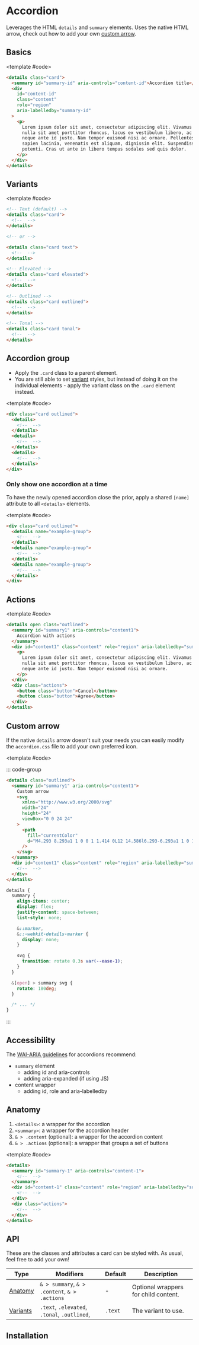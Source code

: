 <script setup>
	import Example from "../../.vitepress/theme/app/components/Example.vue"
	</script>

<style>
.anatomy {
	outline: var(--_anatomy-border-gray);
	outline-offset: 8px;

	.actions, .content, summary {
		outline: var(--_anatomy-border-red);
	}
}

.custom-arrow {
	 summary {
    align-items: center;
    display: flex;
    justify-content: space-between;
    list-style: none;

    &::marker,
    &::-webkit-details-marker {
      display: none;
    }

    svg {
      transition: rotate 0.2s var(--ease-1);
    }
  }

  &[open] > summary svg {
    rotate: 180deg;
  }
}
</style>

# Accordion

Leverages the HTML `details` and `summary` elements. Uses the native HTML arrow, check out how to add your own [custom arrow](#custom-arrow).

## Basics

<Example direction="stack">
<template #example>
 <details class="card">
	<summary id="summary-id" aria-controls="content-id">
		Accordion
	</summary>
	<div id="content-id" class="content" role="region" aria-labelledby="summary-id">
		<p>Lorem ipsum dolor sit amet, consectetur adipiscing elit. Vivamus sodales, nulla sit amet porttitor rhoncus, lacus ex vestibulum libero, ac mollis neque ante id justo. Nam tempor euismod nisi ac ornare. Pellentesque id sapien lacinia, venenatis est aliquam, dignissim elit. Suspendisse potenti. Cras ut ante in libero tempus sodales sed quis dolor.</p>
	</div>
</details>
</template>

<template #code>

```html
<details class="card">
  <summary id="summary-id" aria-controls="content-id">Accordion title</summary>
  <div
    id="content-id"
    class="content"
    role="region"
    aria-labelledby="summary-id"
  >
    <p>
      Lorem ipsum dolor sit amet, consectetur adipiscing elit. Vivamus sodales,
      nulla sit amet porttitor rhoncus, lacus ex vestibulum libero, ac mollis
      neque ante id justo. Nam tempor euismod nisi ac ornare. Pellentesque id
      sapien lacinia, venenatis est aliquam, dignissim elit. Suspendisse
      potenti. Cras ut ante in libero tempus sodales sed quis dolor.
    </p>
  </div>
</details>
```

</template>
</Example>

## Variants

<Example direction="stack">
	<template #example>
	<details class="card">
	<summary id="summary1" aria-controls="content1">
		Text
	</summary>
	<div id="content1" class="content" role="region" aria-labelledby="summary1">
		<p>Lorem ipsum dolor sit amet, consectetur adipiscing elit. Vivamus sodales, nulla sit amet porttitor rhoncus, lacus ex vestibulum libero, ac mollis neque ante id justo. Nam tempor euismod nisi ac ornare. Pellentesque id sapien lacinia, venenatis est aliquam, dignissim elit. Suspendisse potenti. Cras ut ante in libero tempus sodales sed quis dolor.</p>
	</div>
</details>

<details class="card elevated">
	<summary id="summary2" aria-controls="content2">
		Elevated
	</summary>
	<div id="content2" class="content" role="region" aria-labelledby="summary2">
		<p>Lorem ipsum dolor sit amet, consectetur adipiscing elit. Vivamus sodales, nulla sit amet porttitor rhoncus, lacus ex vestibulum libero, ac mollis neque ante id justo. Nam tempor euismod nisi ac ornare. Pellentesque id sapien lacinia, venenatis est aliquam, dignissim elit. Suspendisse potenti. Cras ut ante in libero tempus sodales sed quis dolor.</p>
	</div>
</details>

<details class="card outlined">
	<summary id="summary3" aria-controls="content3">
		Outlined
	</summary>
	<div id="content3" class="content" role="region" aria-labelledby="summary3">
		<p>Lorem ipsum dolor sit amet, consectetur adipiscing elit. Vivamus sodales, nulla sit amet porttitor rhoncus, lacus ex vestibulum libero, ac mollis neque ante id justo. Nam tempor euismod nisi ac ornare. Pellentesque id sapien lacinia, venenatis est aliquam, dignissim elit. Suspendisse potenti. Cras ut ante in libero tempus sodales sed quis dolor.</p>
	</div>
</details>

<details class="card tonal">
	<summary id="summary3" aria-controls="content3">
		Tonal
	</summary>
	<div id="content3" class="content" role="region" aria-labelledby="summary3">
		<p>Lorem ipsum dolor sit amet, consectetur adipiscing elit. Vivamus sodales, nulla sit amet porttitor rhoncus, lacus ex vestibulum libero, ac mollis neque ante id justo. Nam tempor euismod nisi ac ornare. Pellentesque id sapien lacinia, venenatis est aliquam, dignissim elit. Suspendisse potenti. Cras ut ante in libero tempus sodales sed quis dolor.</p>
	</div>
</details>
	</template>

<template #code>

```html
<!-- Text (default) -->
<details class="card">
  <!--  -->
</details>

<!-- or -->

<details class="card text">
  <!--  -->
</details>

<!-- Elevated -->
<details class="card elevated">
  <!--  -->
</details>

<!-- Outlined -->
<details class="card outlined">
  <!--  -->
</details>

<!-- Tonal -->
<details class="card tonal">
  <!--  -->
</details>
```

</template>
</Example>

## Accordion group

- Apply the `.card` class to a parent element.
- You are still able to set [variant](#variants) styles, but instead of doing it on the individual elements - apply the variant class on the `.card` element instead.

<Example direction="stack">
	<template #example>
	<div class="card outlined">
 <details>
	<summary id="summary1" aria-controls="content1">
		Accordion title
	</summary>
	<div id="content1" class="content" role="region" aria-labelledby="summary1">
		<p>Lorem ipsum dolor sit amet, consectetur adipiscing elit. Vivamus sodales, nulla sit amet porttitor rhoncus, lacus ex vestibulum libero, ac mollis neque ante id justo. Nam tempor euismod nisi ac ornare. Pellentesque id sapien lacinia, venenatis est aliquam, dignissim elit. Suspendisse potenti. Cras ut ante in libero tempus sodales sed quis dolor.</p>
	</div>
</details>

<details>
	<summary id="summary2" aria-controls="content2">
		Accordion title
	</summary>
	<div id="content2" class="content" role="region" aria-labelledby="summary2">
		<p>Lorem ipsum dolor sit amet, consectetur adipiscing elit. Vivamus sodales, nulla sit amet porttitor rhoncus, lacus ex vestibulum libero, ac mollis neque ante id justo. Nam tempor euismod nisi ac ornare. Pellentesque id sapien lacinia, venenatis est aliquam, dignissim elit. Suspendisse potenti. Cras ut ante in libero tempus sodales sed quis dolor.</p>
	</div>
</details>

<details>
	<summary id="summary3" aria-controls="content3">
		Accordion title
	</summary>
	<div id="content3" class="content" role="region" aria-labelledby="summary3">
		<p>Lorem ipsum dolor sit amet, consectetur adipiscing elit. Vivamus sodales, nulla sit amet porttitor rhoncus, lacus ex vestibulum libero, ac mollis neque ante id justo. Nam tempor euismod nisi ac ornare. Pellentesque id sapien lacinia, venenatis est aliquam, dignissim elit. Suspendisse potenti. Cras ut ante in libero tempus sodales sed quis dolor.</p>
	</div>
</details>
</div>
</template>

<template #code>

```html {1,11}
<div class="card outlined">
  <details>
    <!--  -->
  </details>
  <details>
    <!--  -->
  </details>
  <details>
    <!--  -->
  </details>
</div>
```

</template>
</Example>

### Only show one accordion at a time

To have the newly opened accordion close the prior, apply a shared `[name]` attribute to all `<details>` elements.

<Example direction="stack">
	<template #example>
	<div class="card outlined">
	<div class="content">
 <details name="example-group">
	<summary id="summary1" aria-controls="content1">
		Accordion title
	</summary>
	<div id="content1" class="content" role="region" aria-labelledby="summary1">
		<p>Lorem ipsum dolor sit amet, consectetur adipiscing elit. Vivamus sodales, nulla sit amet porttitor rhoncus, lacus ex vestibulum libero, ac mollis neque ante id justo. Nam tempor euismod nisi ac ornare. Pellentesque id sapien lacinia, venenatis est aliquam, dignissim elit. Suspendisse potenti. Cras ut ante in libero tempus sodales sed quis dolor.</p>
	</div>
</details>

<details name="example-group">
	<summary id="summary2" aria-controls="content2">
		Accordion title
	</summary>
	<div id="content2" class="content" role="region" aria-labelledby="summary2">
		<p>Lorem ipsum dolor sit amet, consectetur adipiscing elit. Vivamus sodales, nulla sit amet porttitor rhoncus, lacus ex vestibulum libero, ac mollis neque ante id justo. Nam tempor euismod nisi ac ornare. Pellentesque id sapien lacinia, venenatis est aliquam, dignissim elit. Suspendisse potenti. Cras ut ante in libero tempus sodales sed quis dolor.</p>
	</div>
</details>

<details name="example-group">
	<summary id="summary3" aria-controls="content3">
		Accordion title
	</summary>
	<div id="content3" class="content" role="region" aria-labelledby="summary3">
		<p>Lorem ipsum dolor sit amet, consectetur adipiscing elit. Vivamus sodales, nulla sit amet porttitor rhoncus, lacus ex vestibulum libero, ac mollis neque ante id justo. Nam tempor euismod nisi ac ornare. Pellentesque id sapien lacinia, venenatis est aliquam, dignissim elit. Suspendisse potenti. Cras ut ante in libero tempus sodales sed quis dolor.</p>
	</div>
</details>
</div>
</div>
</template>

<template #code>

```html {2,5,8}
<div class="card outlined">
  <details name="example-group">
    <!--  -->
  </details>
  <details name="example-group">
    <!--  -->
  </details>
  <details name="example-group">
    <!--  -->
  </details>
</div>
```

</template>
</Example>

## Actions

<Example>
<template #example>
 <details open class="elevated">
	<summary id="summary1" aria-controls="content1">
		Accordion with actions
	</summary>
	<div id="content1" class="content" role="region" aria-labelledby="summary1">
		<p>Lorem ipsum dolor sit amet, consectetur adipiscing elit. Vivamus sodales, nulla sit amet porttitor rhoncus, lacus ex vestibulum libero, ac mollis neque ante id justo. Nam tempor euismod nisi ac ornare.</p>
	</div>
  <div class="actions">
    <button class="button">Cancel</button>
    <button class="button">Agree</button>
  </div>
</details>
</template>

<template #code>

```html {12-15}
<details open class="outlined">
  <summary id="summary1" aria-controls="content1">
    Accordion with actions
  </summary>
  <div id="content1" class="content" role="region" aria-labelledby="summary1">
    <p>
      Lorem ipsum dolor sit amet, consectetur adipiscing elit. Vivamus sodales,
      nulla sit amet porttitor rhoncus, lacus ex vestibulum libero, ac mollis
      neque ante id justo. Nam tempor euismod nisi ac ornare.
    </p>
  </div>
  <div class="actions">
    <button class="button">Cancel</button>
    <button class="button">Agree</button>
  </div>
</details>
```

</template>
</Example>

## Custom arrow

If the native `details` arrow doesn't suit your needs you can easily modify the `accordion.css` file to add your own preferred icon.

<Example direction="stack">
<template #example>
<details class="outlined custom-arrow">
	<summary id="summary1" aria-controls="content1">
		Custom arrow
		<svg xmlns="http://www.w3.org/2000/svg" width="24" height="24" viewBox="0 0 24 24"><path fill="currentColor" d="M4.293 8.293a1 1 0 0 1 1.414 0L12 14.586l6.293-6.293a1 1 0 1 1 1.414 1.414l-7 7a1 1 0 0 1-1.414 0l-7-7a1 1 0 0 1 0-1.414"/></svg>
	</summary>
	<div id="content1" class="content" role="region" aria-labelledby="summary1">
		<p>Lorem ipsum dolor sit amet, consectetur adipiscing elit. Vivamus sodales, nulla sit amet porttitor rhoncus, lacus ex vestibulum libero, ac mollis neque ante id justo. Nam tempor euismod nisi ac ornare. Pellentesque id sapien lacinia, venenatis est aliquam, dignissim elit. Suspendisse potenti. Cras ut ante in libero tempus sodales sed quis dolor.</p>
	</div>
</details>
</template>

<template #code>

::: code-group

```html {4-14} [accordion.html]
<details class="outlined">
  <summary id="summary1" aria-controls="content1">
    Custom arrow
    <svg
      xmlns="http://www.w3.org/2000/svg"
      width="24"
      height="24"
      viewBox="0 0 24 24"
    >
      <path
        fill="currentColor"
        d="M4.293 8.293a1 1 0 0 1 1.414 0L12 14.586l6.293-6.293a1 1 0 1 1 1.414 1.414l-7 7a1 1 0 0 1-1.414 0l-7-7a1 1 0 0 1 0-1.414"
      />
    </svg>
  </summary>
  <div id="content1" class="content" role="region" aria-labelledby="summary1">
    <!--  -->
  </div>
</details>
```

```css [accordion.css]
details {
  summary {
    align-items: center;
    display: flex;
    justify-content: space-between;
    list-style: none;

    &::marker,
    &::-webkit-details-marker {
      display: none;
    }

    svg {
      transition: rotate 0.3s var(--ease-1);
    }
  }

  &[open] > summary svg {
    rotate: 180deg;
  }

  /* ... */
}
```

:::
</template>
</Example>

## Accessibility

The [WAI-ARIA guidelines](https://www.w3.org/WAI/ARIA/apg/patterns/accordion/) for accordions recommend:

- `summary` element
  - adding id and aria-controls
  - adding aria-expanded (if using JS)
- content wrapper
  - adding id, role and aria-labelledby

## Anatomy

1. `<details>`: a wrapper for the accordion
2. `<summary>`: a wrapper for the accordion header
3. `& > .content` (optional): a wrapper for the accordion content
4. `& > .actions` (optional): a wrapper that groups a set of buttons

<Example direction="stack">
<template #example>
 <details open class="anatomy">
	<summary id="anatomy-summary-1" aria-controls="anatomy-content-1">
		Accordion title
	</summary>
	<div id="anatomy-content-1" class="content" role="region" aria-labelledby="anatomy-summary-1">
		<p>Lorem ipsum dolor sit amet, consectetur adipiscing elit. Vivamus sodales, nulla sit amet porttitor rhoncus, lacus ex vestibulum libero, ac mollis neque ante id justo. Nam tempor euismod nisi ac ornare. Pellentesque id sapien lacinia, venenatis est aliquam, dignissim elit. Suspendisse potenti. Cras ut ante in libero tempus sodales sed quis dolor.</p>
	</div>
  <div class="actions">
    <button class="button">Cancel</button>
    <button class="button">Agree</button>
  </div>
</details>
</template>

<template #code>

```html
<details>
  <summary id="summary-1" aria-controls="content-1">
    <!--  -->
  </summary>
  <div id="content-1" class="content" role="region" aria-labelledby="summary-1">
    <!--  -->
  </div>
  <div class="actions">
    <!--  -->
  </div>
</details>
```

</template>
</Example>

## API

These are the classes and attributes a card can be styled with. As usual, feel free to add your own!

| Type                  | Modifiers                                     | Default | Description                          |
| --------------------- | --------------------------------------------- | ------- | ------------------------------------ |
| [Anatomy](#anatomy)   | `& > summary`, `& > .content`, `& > .actions` | -       | Optional wrappers for child content. |
| [Variants](#variants) | `.text`, `.elevated`, `.tonal`, `.outlined`,  | `.text` | The variant to use.                  |

## Installation
